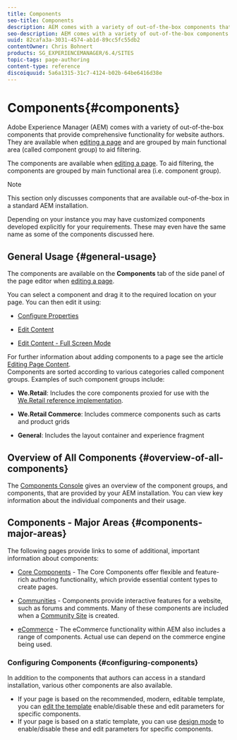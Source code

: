 ```yaml
---
title: Components
seo-title: Components
description: AEM comes with a variety of out-of-the-box components that provide comprehensive functionality for website authors
seo-description: AEM comes with a variety of out-of-the-box components that provide comprehensive functionality for website authors
uuid: 82cafa3a-3031-4574-ab1d-89cc5fc55db2
contentOwner: Chris Bohnert
products: SG_EXPERIENCEMANAGER/6.4/SITES
topic-tags: page-authoring
content-type: reference
discoiquuid: 5a6a1315-31c7-4124-b02b-64be6416d38e
---
```


# Components{#components}

Adobe Experience Manager (AEM) comes with a variety of out-of-the-box components that provide comprehensive functionality for website authors. They are available when [editing a page](../../../sites/authoring/using/editing-content.md) and are grouped by main functional area (called component group) to aid filtering.

The components are available when [editing a page](../../../sites/authoring/using/editing-content.md). To aid filtering, the components are grouped by main functional area (i.e. component group).

>[!NOTE]
>
>This section only discusses components that are available out-of-the-box in a standard AEM installation.
>
>Depending on your instance you may have customized components developed explicitly for your requirements. These may even have the same name as some of the components discussed here.

## General Usage {#general-usage}

The components are available on the **Components** tab of the side panel of the page editor when [editing a page](../../../sites/authoring/using/editing-content.md).

You can select a component and drag it to the required location on your page. You can then edit it using:

* [Configure Properties](../../../sites/authoring/using/editing-page-properties.md)
* [Edit Content](../../../sites/authoring/using/editing-content.md)  

* [Edit Content - Full Screen Mode](../../../sites/authoring/using/editing-content.md#main-pars-title-31)

For further information about adding components to a page see the article [Editing Page Content](../../../sites/authoring/using/editing-content.md).  
Components are sorted according to various categories called component groups. Examples of such component groups include:

* **We.Retail**: Includes the core components proxied for use with the [We.Retail reference implementation](../../../sites/developing/using/we-retail.md).  

* **We.Retail Commerce**: Includes commerce components such as carts and product grids  

* **General**: Includes the layout container and experience fragment

## Overview of All Components {#overview-of-all-components}

The [Components Console](../../../sites/authoring/using/default-components-console.md) gives an overview of the component groups, and components, that are provided by your AEM installation. You can view key information about the individual components and their usage.

## Components - Major Areas {#components-major-areas}

The following pages provide links to some of additional, important information about components:

* [Core Components](/content/help/en/experience-manager/core-components/user-guide) - The Core Components offer flexible and feature-rich authoring functionality, which provide essential content types to create pages.  

* [Communities](../../../communities/using/author-communities.md) - Components provide interactive features for a website, such as forums and comments. Many of these components are included when a [Community Site](../../../communities/using/overview.md) is created.  

* [eCommerce](../../../sites/administering/using/ecommerce.md) - The eCommerce functionality within AEM also includes a range of components. Actual use can depend on the commerce engine being used.

### Configuring Components {#configuring-components}

In addition to the components that authors can access in a standard installation, various other components are also available.

* If your page is based on the recommended, modern, editable template, you can [edit the template](../../../sites/authoring/using/templates.md) enable/disable these and edit parameters for specific components.
* If your page is based on a static template, you can use [design mode](../../../sites/authoring/using/default-components-designmode.md#main-pars-title-3) to enable/disable these and edit parameters for specific components.

